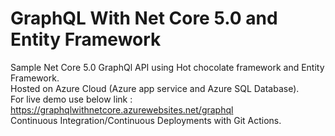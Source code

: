 # GraphQL With Net Core 5.0 and Entity Framework
Sample Net Core 5.0 GraphQl API using Hot chocolate framework and Entity Framework.<br/>
Hosted on Azure Cloud (Azure app service and Azure SQL Database).<br/>
For live demo use below link :<br/>
https://graphqlwithnetcore.azurewebsites.net/graphql<br/>
Continuous Integration/Continuous Deployments with Git Actions.


